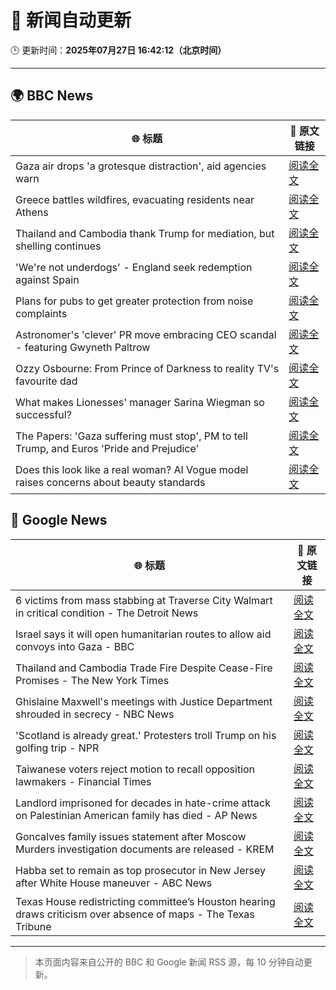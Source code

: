 # 🧠 新闻自动更新

🕒 更新时间：**2025年07月27日 16:42:12（北京时间）**

---

## 🌍 BBC News

| 🌐 标题 | 🔗 原文链接 |
|--------|-------------|
| Gaza air drops 'a grotesque distraction', aid agencies warn | [阅读全文](https://www.bbc.com/news/articles/cy08n8x6788o) |
| Greece battles wildfires, evacuating residents near Athens | [阅读全文](https://www.bbc.com/news/articles/cvgv313e381o) |
| Thailand and Cambodia thank Trump for mediation, but shelling continues | [阅读全文](https://www.bbc.com/news/articles/cy854585r32o) |
| 'We're not underdogs' - England seek redemption against Spain | [阅读全文](https://www.bbc.com/sport/football/articles/c5yl8kkp4lyo) |
| Plans for pubs to get greater protection from noise complaints | [阅读全文](https://www.bbc.com/news/articles/cwye5jx8y3go) |
| Astronomer's 'clever' PR move embracing CEO scandal - featuring Gwyneth Paltrow | [阅读全文](https://www.bbc.com/news/articles/crlzrjp2e2lo) |
| Ozzy Osbourne: From Prince of Darkness to reality TV's favourite dad | [阅读全文](https://www.bbc.com/news/articles/cn86892w986o) |
| What makes Lionesses' manager Sarina Wiegman so successful? | [阅读全文](https://www.bbc.com/news/articles/cp8284r0rw0o) |
| The Papers: 'Gaza suffering must stop', PM to tell Trump, and Euros 'Pride and Prejudice' | [阅读全文](https://www.bbc.com/news/articles/cr4e0d2wwkwo) |
| Does this look like a real woman? AI Vogue model raises concerns about beauty standards | [阅读全文](https://www.bbc.com/news/articles/cgeqe084nn4o) |

## 📰 Google News

| 🌐 标题 | 🔗 原文链接 |
|--------|-------------|
| 6 victims from mass stabbing at Traverse City Walmart in critical condition - The Detroit News | [阅读全文](https://news.google.com/rss/articles/CBMi0AFBVV95cUxOMXBzU09LYXM3Q0gzdEVhclkzZUM3MkxKRUJ5SXZicHVIbFRYcmJsWnBIZGY5TndmR2RySmtUS0trVk9wbkJscEFfSHlEanh0TTJDQmpQSzB6eE43MUE2VWZDaHp0cVhGdG1jeVFORkxTYzIwdGpQRk90TkxWT1ZYTGg3enFqYlBnTERIT1pmSXktOFZvallmMlBlSzFsaWVlSnJkZnFRR3BmLTl4SDJDaW1NSGdldzlwT2htTHUzbk5kWGFVV0kyVHhtM3BHYVY0?oc=5) |
| Israel says it will open humanitarian routes to allow aid convoys into Gaza - BBC | [阅读全文](https://news.google.com/rss/articles/CBMiWkFVX3lxTFBTN1VzVkF3SjA5elpjR0pCekx4ODFuNlRTU3M5em14ZGdqbGNyY18xRl9kZkxuT3c0WVNXU3h6dDJWcVdpVFFVbjlpOGJjcjljWVFvMzMtMTRWQdIBX0FVX3lxTE1HR08zOFROQ2xGUlpkc1BwRjZUeXN4c25EU2J2VUt4eEpUdVZIRXBpVnF1d3NGS2d0OUxiVzk4dnN3RWhwaExYbmlvQjhFeHhKX2NhRWphV2dIeFU5eHl3?oc=5) |
| Thailand and Cambodia Trade Fire Despite Cease-Fire Promises - The New York Times | [阅读全文](https://news.google.com/rss/articles/CBMigwFBVV95cUxNZXQtOXVHY29Hd3Jxc1hnck45eE9ndzl4emZhMzZUaHVmcXVET0JVSHNIeGtleXFIX0RzcDc5UXpkeU1qaHpyQjRQYi1vS2lPc3YwUGlnQkl3b2ZjZGZmVGZ5UkkxUmc3aUhQbnBTSUg1VHpZa1hQNDJHLXVBZVY0YTlVUQ?oc=5) |
| Ghislaine Maxwell's meetings with Justice Department shrouded in secrecy - NBC News | [阅读全文](https://news.google.com/rss/articles/CBMirAFBVV95cUxNQ3c4ZXB6WGpybW1BcnZlc2l5QjBYUVNYcFoxdk1ZUUpiQTFuWkxBWXVFbnBRRXkwSDduVG5IaE1xY3VuNXBBNTlnWWZ1MXd2ZHhlMDFUdnljR2NtOTZSSVhYeFhJVV82SWdSYU8zUkNhVElRMUR6VF9fUFNYUFpKRllzNUg3dnc3c2tBZnZHYVdEN0VUYUMyOEdBNThVajU4bF9veTVoekkyUW5a0gFWQVVfeXFMTlRwQ05BNGNQZlgwdXBQNENtQ0pJN2d4M3RNWXRxVnFJYy14b0gtb3VocGZqcllhTjROcnd0blcxRU5IenhScHpyR0g1QlVUa1NaNlpFSEE?oc=5) |
| 'Scotland is already great.' Protesters troll Trump on his golfing trip - NPR | [阅读全文](https://news.google.com/rss/articles/CBMigwFBVV95cUxNakhWYWR1YXI4a3NCUklYbUZvNU4xVEgzLTFkbEJsUF80clB3NjNNWDhCbWp1OGNYV1ZEampNVS1USlkzTzZMMzQ3YU9jdU9pWkdTb2h0dlI4V0IxU1k4Yk9VTFlJZjlyMXFUSWRwLVBVdHBpd0pCNXQ0RWpvWkNQNGh5TQ?oc=5) |
| Taiwanese voters reject motion to recall opposition lawmakers - Financial Times | [阅读全文](https://news.google.com/rss/articles/CBMicEFVX3lxTE1jbXFweWdfWVcxSGNYd2x2X05Za0tMYVRpNFJpTFJEaTlTSHFrRG5ISUlWdDhnbE96eGN2aUhZTzNPVUZFSXo3ZEoxSU5FTEFjdGQyMkR5TUFnNmYxd0o2bENKeF9tLUZvTE5YT0NSVU0?oc=5) |
| Landlord imprisoned for decades in hate-crime attack on Palestinian American family has died - AP News | [阅读全文](https://news.google.com/rss/articles/CBMipgFBVV95cUxQSURzNlNFaXRhb2RXOXZOX05qcURRSkhOVGs0ZzVQZWNWSExCTjhHUUVlMFpqRjYyUlF4V3U0VHprVTBLSDZUelR5b0d4ZW5QTC1kLUZrNGpxQWs2VjJNQk9TblFhb1ozdnBNaXZ5aUhyYjJoajNEbzE5QkVGRENOdjRqR0xxMzRmQlpmMThoSlBDc0dSaE1idkItb2xJUkhRakRtVWV3?oc=5) |
| Goncalves family issues statement after Moscow Murders investigation documents are released - KREM | [阅读全文](https://news.google.com/rss/articles/CBMijwJBVV95cUxNUlRfSGlqdWEzOEdRd2VnSXlSc2tiTFVBTnBRenNyN1kwNi1VQW5vQ2c5Q0R6eThCd3UzN1ZvT2VBNkxIengyOElDejdZa05tbVd4MXZTdXJjeXAtQzZQeVNhck9CUlpiNlEzY3FVbnY3NFdnSm5fNk1ST2xyVl9tQ1JkTXExVTJOdmVteDM0YmNlVVJmNFBPX0pqdUZZMUFTNW9NQ3dKYWJXbXNLM1ZCTTF3UWVGZnVkajNjOWtVZ1ZKTV91dGRrd3VJNEg5S2tFOFd3Y2kwTklMYTVJRUx3R1hmVW9FdHFjTHZ5UHo3d3VnNjhJbDdWajNFdGRWVHJHNllmX0VDMlNnYnk3cGow?oc=5) |
| Habba set to remain as top prosecutor in New Jersey after White House maneuver - ABC News | [阅读全文](https://news.google.com/rss/articles/CBMioAFBVV95cUxOSnVWa2pzbU80UHl2SFhGbVl0UVBPSzJlekZ5aWNSMW00OE1hRHVyNW5IT2l3S3Q1VHZFcXlrWFVIMFd3NXRVSEZWZFR1eHhmZnliUWEtQXVhek54MTYwczRVZlBySGdOX3U2MEhNVlV6MkNmbUVmNXhvU0hsU0FOQ3RvNzNqUkFhWnZTWkxBTWQtbXo2cnIxb2VWaXRaQWxY0gGmAUFVX3lxTE1qVjJwVzZRYnQwTU5NNmVhdzdBTzdvdU90cW1aS2JjTnVodldiYU1EOXc4QUVjTW4wWkVobjBXTW0xandRWFJrdV9xVDR1dHlVS1hreXljVVpsR21jSWRyZ1hIZlVYNElIMGp1R0NUc0lULWtPU255VTNLYUJFc0ViUDdOYVQ0Sk5rdl84RV9rbzRSMzBaUm9jalJhTVQ5VGhxaS0zeGc?oc=5) |
| Texas House redistricting committee’s Houston hearing draws criticism over absence of maps - The Texas Tribune | [阅读全文](https://news.google.com/rss/articles/CBMifkFVX3lxTE9YT2dXcGhqM0FTSjlXNWh3MXpmRXVuOHliRlZIOGQta2l3U3BOSE9uN21oZDZ6ZEZFN1RINHIyZ2t3VjY4NkhfNnpodF9PZnJLTjNzR1dreFNBSGJwM0hObGZTVUFpaDc3MkdHX1NsVlJEYUphZS1XeWdIcGx1UQ?oc=5) |

---
> 本页面内容来自公开的 BBC 和 Google 新闻 RSS 源，每 10 分钟自动更新。